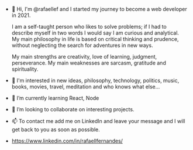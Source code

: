 - 👋 Hi, I'm @rafaellef and I started my journey to become a web developer in 2021.
  
  I am a self-taught person who likes to solve problems; if I had to describe myself in two words I would say I am curious and analytical. 
  My main philosophy in life is based on critical thinking and prudence, without neglecting the search for adventures in new ways.

  My main strengths are creativity, love of learning, judgment, perseverance.
  My main weaknesses are sarcasm, gratitude and spirituality.

- 👀 I'm interested in new ideas, philosophy, technology, politics, music, books, movies, travel, meditation and who knows what else...
- 🌱 I’m currently learning React, Node
- 💞️ I’m looking to collaborate on interesting projects.
- 📫 To contact me add me on LinkedIn and leave your message and I will get back to you as soon as possible. 
- https://www.linkedin.com/in/rafaellfernandes/

<!---
rafaellef/rafaellef is a ✨ special ✨ repository because its `README.md` (this file) appears on your GitHub profile.
You can click the Preview link to take a look at your changes.
--->
